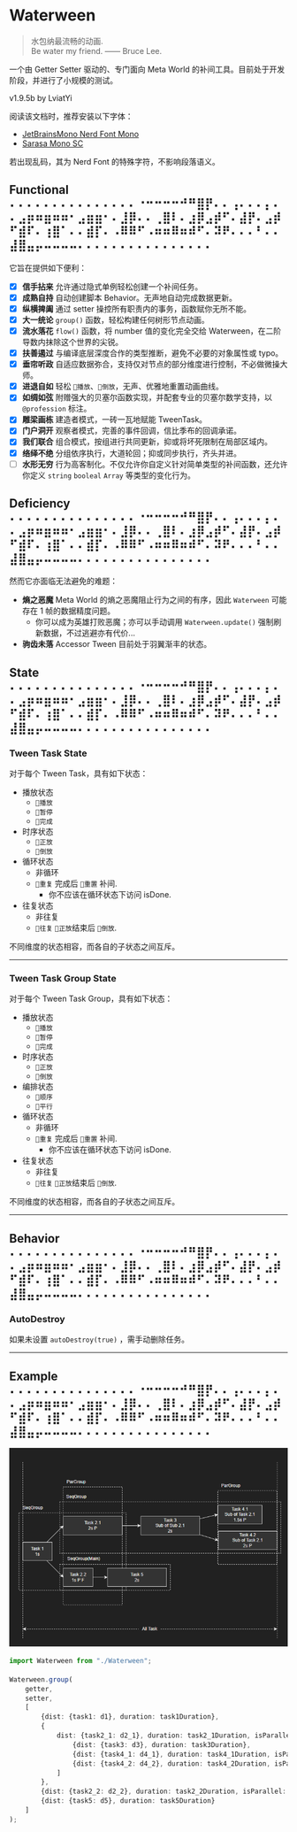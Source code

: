 # Waterween

> 水包纳最流畅的动画.  
> Be water my friend. —— Bruce Lee.

一个由 Getter Setter 驱动的、专门面向 Meta World 的补间工具。目前处于开发阶段，并进行了小规模的测试。

v1.9.5b
by LviatYi

阅读该文档时，推荐安装以下字体：

- [JetBrainsMono Nerd Font
  Mono][JetbrainsMonoNerdFont]
- [Sarasa Mono SC][SarasaMonoSC]

若出现乱码，其为 Nerd Font 的特殊字符，不影响段落语义。

## Functional ⠄⠄⠄⠄⠄⠄⠄⠄⠄⠄⠄⠄⠄⠄⠄⠐⠒⠒⠒⠒⠚⠛⣿⡟⠄⠄⢠⠄⠄⠄⡄⠄⠄⣠⡶⠶⣶⠶⠶⠂⣠⣶⣶⠂⠄⣸⡿⠄⠄⢀⣿⠇⠄⣰⡿⣠⡾⠋⠄⣼⡟⠄⣠⡾⠋⣾⠏⠄⢰⣿⠁⠄⠄⣾⡏⠄⠠⠿⠿⠋⠠⠶⠶⠿⠶⠾⠋⠄⠽⠟⠄⠄⠄⠃⠄⠄⣼⣿⣤⡤⠤⠤⠤⠤⠄⠄⠄⠄⠄⠄⠄⠄⠄⠄⠄⠄⠄⠄⠄⠄

它旨在提供如下便利：

- [x] **信手拈来** 允许通过隐式单例轻松创建一个补间任务。
- [x] **成熟自持** 自动创建脚本 Behavior。无声地自动完成数据更新。
- [x] **纵横捭阖** 通过 setter 操控所有职责内的事务，函数赋你无所不能。
- [x] **大一统论** `group()` 函数，轻松构建任何树形节点动画。
- [x] **流水落花** `flow()` 函数，将 number 值的变化完全交给 Waterween，在二阶导数内抹除这个世界的尖锐。
- [x] **扶善遏过** 与编译底层深度合作的类型推断，避免不必要的对象属性或 typo。
- [x] **垂帘听政** 自适应数据弥合，支持仅对节点的部分维度进行控制，不必做微操大师。
- [x] **进退自如** 轻松 `󰐊播放`、`󰓕倒放`，无声、优雅地重置动画曲线。
- [x] **如绸如弦** 附赠强大的贝塞尔函数实现，并配套专业的贝塞尔数学支持，以 `@profession` 标注。
- [x] **雕梁画栋** 建造者模式，一砖一瓦地赋能 TweenTask。
- [x] **门户洞开** 观察者模式，完善的事件回调，信比季布的回调承诺。
- [x] **我们联合** 组合模式，按组进行共同更新，抑或将坏死限制在局部区域内。
- [x] **络绎不绝** 分组依序执行，大道轮回；抑或同步执行，齐头并进。
- [ ] **水形无穷** 行为高客制化。不仅允许你自定义针对简单类型的补间函数，还允许你定义 `string` `booleal` `Array` 等类型的变化行为。

## Deficiency ⠄⠄⠄⠄⠄⠄⠄⠄⠄⠄⠄⠄⠄⠄⠄⠐⠒⠒⠒⠒⠚⠛⣿⡟⠄⠄⢠⠄⠄⠄⡄⠄⠄⣠⡶⠶⣶⠶⠶⠂⣠⣶⣶⠂⠄⣸⡿⠄⠄⢀⣿⠇⠄⣰⡿⣠⡾⠋⠄⣼⡟⠄⣠⡾⠋⣾⠏⠄⢰⣿⠁⠄⠄⣾⡏⠄⠠⠿⠿⠋⠠⠶⠶⠿⠶⠾⠋⠄⠽⠟⠄⠄⠄⠃⠄⠄⣼⣿⣤⡤⠤⠤⠤⠤⠄⠄⠄⠄⠄⠄⠄⠄⠄⠄⠄⠄⠄⠄⠄⠄

然而它亦面临无法避免的难题：

- **熵之恶魔** Meta World 的熵之恶魔阻止行为之间的有序，因此 `Waterween` 可能存在 1 帧的数据精度问题。
    - 你可以成为英雄打败恶魔；亦可以手动调用 `Waterween.update()` 强制刷新数据，不过逃避亦有代价...
- **驹齿未落** Accessor Tween 目前处于羽翼渐丰的状态。

## State ⠄⠄⠄⠄⠄⠄⠄⠄⠄⠄⠄⠄⠄⠄⠄⠐⠒⠒⠒⠒⠚⠛⣿⡟⠄⠄⢠⠄⠄⠄⡄⠄⠄⣠⡶⠶⣶⠶⠶⠂⣠⣶⣶⠂⠄⣸⡿⠄⠄⢀⣿⠇⠄⣰⡿⣠⡾⠋⠄⣼⡟⠄⣠⡾⠋⣾⠏⠄⢰⣿⠁⠄⠄⣾⡏⠄⠠⠿⠿⠋⠠⠶⠶⠿⠶⠾⠋⠄⠽⠟⠄⠄⠄⠃⠄⠄⣼⣿⣤⡤⠤⠤⠤⠤⠄⠄⠄⠄⠄⠄⠄⠄⠄⠄⠄⠄⠄⠄⠄⠄

### Tween Task State

对于每个 Tween Task，具有如下状态：

- 播放状态
    - `󰐊播放`
    - `󰏤暂停`
    - `󰄲完成`
- 时序状态
    - `󰐊正放`
    - `󰓕倒放`
- 循环状态
    - 非循环
    - `重复` 完成后 `重置` 补间.
        - 你不应该在循环状态下访问 isDone.
- 往复状态
    - 非往复
    - `󱞳往复` `󰐊正放`结束后 `󰓕倒放`.

不同维度的状态相容，而各自的子状态之间互斥。

---

### Tween Task Group State

对于每个 Tween Task Group，具有如下状态：

- 播放状态
    - `󰐊播放`
    - `󰏤暂停`
    - `󰄲完成`
- 时序状态
    - `󰐊正放`
    - `󰓕倒放`
- 编排状态
    - `󰒿顺序`
    - `平行`
- 循环状态
    - 非循环
    - `重复` 完成后 `重置` 补间.
        - 你不应该在循环状态下访问 isDone.
- 往复状态
    - 非往复
    - `󱞳往复` `󰐊正放`结束后 `󰓕倒放`.

不同维度的状态相容，而各自的子状态之间互斥。

---

## Behavior ⠄⠄⠄⠄⠄⠄⠄⠄⠄⠄⠄⠄⠄⠄⠄⠐⠒⠒⠒⠒⠚⠛⣿⡟⠄⠄⢠⠄⠄⠄⡄⠄⠄⣠⡶⠶⣶⠶⠶⠂⣠⣶⣶⠂⠄⣸⡿⠄⠄⢀⣿⠇⠄⣰⡿⣠⡾⠋⠄⣼⡟⠄⣠⡾⠋⣾⠏⠄⢰⣿⠁⠄⠄⣾⡏⠄⠠⠿⠿⠋⠠⠶⠶⠿⠶⠾⠋⠄⠽⠟⠄⠄⠄⠃⠄⠄⣼⣿⣤⡤⠤⠤⠤⠤⠄⠄⠄⠄⠄⠄⠄⠄⠄⠄⠄⠄⠄⠄⠄⠄

### AutoDestroy

如果未设置 `autoDestroy(true)` ，需手动删除任务。

---

## Example ⠄⠄⠄⠄⠄⠄⠄⠄⠄⠄⠄⠄⠄⠄⠄⠐⠒⠒⠒⠒⠚⠛⣿⡟⠄⠄⢠⠄⠄⠄⡄⠄⠄⣠⡶⠶⣶⠶⠶⠂⣠⣶⣶⠂⠄⣸⡿⠄⠄⢀⣿⠇⠄⣰⡿⣠⡾⠋⠄⣼⡟⠄⣠⡾⠋⣾⠏⠄⢰⣿⠁⠄⠄⣾⡏⠄⠠⠿⠿⠋⠠⠶⠶⠿⠶⠾⠋⠄⠽⠟⠄⠄⠄⠃⠄⠄⣼⣿⣤⡤⠤⠤⠤⠤⠄⠄⠄⠄⠄⠄⠄⠄⠄⠄⠄⠄⠄⠄⠄⠄

![示例图片](pic/example.png)

```typescript
import Waterween from "./Waterween";

Waterween.group(
    getter,
    setter,
    [
        {dist: {task1: d1}, duration: task1Duration},
        {
            dist: {task2_1: d2_1}, duration: task2_1Duration, isParallel: true, subNode: [
                {dist: {task3: d3}, duration: task3Duration},
                {dist: {task4_1: d4_1}, duration: task4_1Duration, isParallel: true},
                {dist: {task4_2: d4_2}, duration: task4_2Duration, isParallel: true},
            ]
        },
        {dist: {task2_2: d2_2}, duration: task2_2Duration, isParallel: true, isFocus: true},
        {dist: {task5: d5}, duration: task5Duration}
    ]
);
```

[JetbrainsMonoNerdFont]:https://github.com/ryanoasis/nerd-fonts/releases/download/v3.0.2/JetBrainsMono.zip@fallbackFont

[SarasaMonoSC]:https://github.com/be5invis/Sarasa-Gothic/releases/download/v0.41.6/sarasa-gothic-ttf-0.41.6.7z